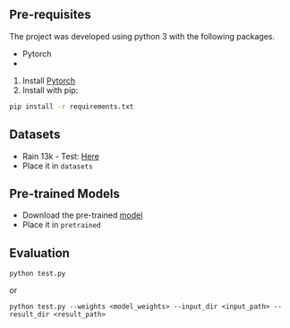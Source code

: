 ## Pre-requisites
The project was developed using python 3 with the following packages.
- Pytorch
- 

1. Install [Pytorch](https://pytorch.org/get-started/locally/)
2. Install with pip:
```bash
pip install -r requirements.txt
```

## Datasets
- Rain 13k - Test: [Here](https://drive.google.com/drive/folders/1PDWggNh8ylevFmrjo-JEvlmqsDlWWvZs)
- Place it in `datasets`

## Pre-trained Models
- Download the pre-trained [model](https://drive.google.com/file/d/1AVedAkb1B2F2b3XGWlMFFVSsNfQlCwxa/view?usp=sharing)
- Place it in `pretrained`

## Evaluation
```
python test.py
```
or
```
python test.py --weights <model_weights> --input_dir <input_path> --result_dir <result_path>
```


<!--* train

    * ```python -m torch.distributed.launch --nproc_per_node=8 --master_port=4321 basicsr/train_rain.py -opt options/train/Rain13k/HINet.yml --launcher pytorch```
-->